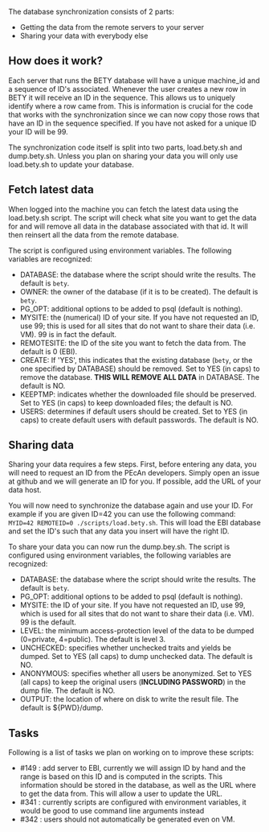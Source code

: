 The database synchronization consists of 2 parts:
- Getting the data from the remote servers to your server
- Sharing your data with everybody else

## How does it work?

Each server that runs the BETY database will have a unique machine_id and a sequence of ID's associated. Whenever the user creates a new row in BETY it will receive an ID in the sequence. This allows us to uniquely identify where a row came from. This is information is crucial for the code that works with the synchronization since we can now copy those rows that have an ID in the sequence specified. If you have not asked for a unique ID your ID will be 99.

The synchronization code itself is split into two parts, load.bety.sh and dump.bety.sh. Unless you plan on sharing your data you will only use load.bety.sh to update your database.

## Fetch latest data

When logged into the machine you can fetch the latest data using the load.bety.sh script. The script will check what site you want to get the data for and will remove all data in the database associated with that id. It will then reinsert all the data from the remote database.

The script is configured using environment variables.  The following variables are recognized:
- DATABASE: the database where the script should write the results.  The default is `bety`.
- OWNER: the owner of the database (if it is to be created).  The default is `bety`.
- PG_OPT: additional options to be added to psql (default is nothing).
- MYSITE: the (numerical) ID of your site.  If you have not requested an ID, use 99; this is used for all sites that do not want to share their data (i.e. VM). 99 is in fact the default.
- REMOTESITE: the ID of the site you want to fetch the data from.  The default is 0 (EBI).
- CREATE: If 'YES', this indicates that the existing database (`bety`, or the one specified by DATABASE) should be removed. Set to YES (in caps) to remove the database.  **THIS WILL REMOVE ALL DATA** in DATABASE.  The default is NO.
- KEEPTMP: indicates whether the downloaded file should be preserved.  Set to YES (in caps) to keep downloaded files; the default is NO.
- USERS: determines if default users should be created.  Set to YES (in caps) to create default users with default passwords.  The default is NO.

## Sharing data

Sharing your data requires a few steps. First, before entering any data, you will need to request an ID from the PEcAn developers. Simply open an issue at github and we will generate an ID for you.  If possible, add the URL of your data host.

You will now need to synchronize the database again and use your ID.  For example if you are given ID=42 you can use the following command: `MYID=42 REMOTEID=0 ./scripts/load.bety.sh`. This will load the EBI database and set the ID's such that any data you insert will have the right ID.

To share your data you can now run the dump.bey.sh. The script is configured using environment variables, the following variables are recognized:
- DATABASE: the database where the script should write the results.  The default is `bety`.
- PG_OPT: additional options to be added to psql (default is nothing).
- MYSITE: the ID of your site.  If you have not requested an ID, use 99, which is used for all sites that do not want to share their data (i.e. VM).  99 is the default.
- LEVEL: the minimum access-protection level of the data to be dumped (0=private, 4=public).  The default is level 3.
- UNCHECKED: specifies whether unchecked traits and yields be dumped.  Set to YES (all caps) to dump unchecked data.  The default is NO.
- ANONYMOUS: specifies whether all users be anonymized.  Set to YES (all caps) to keep the original users (**INCLUDING PASSWORD**) in the dump file.  The default is NO.
- OUTPUT: the location of where on disk to write the result file.  The default is ${PWD}/dump.

## Tasks

Following is a list of tasks we plan on working on to improve these scripts:
- #149 : add server to EBI, currently we will assign ID by hand and the range is based on this ID and is computed in the scripts. This information should be stored in the database, as well as the URL where to get the data from. This will allow a user to update the URL.
- #341 : currently scripts are configured with environment variables, it would be good to use command line arguments instead
- #342 : users should not automatically be generated even on VM.
